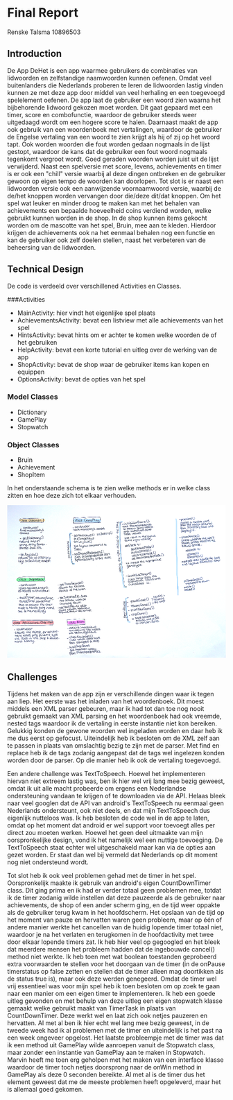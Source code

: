 # Final Report
Renske Talsma
10896503

## Introduction
De App DeHet is een app waarmee gebruikers de combinaties van lidwoorden en zelfstandige naamwoorden kunnen oefenen. Omdat veel buitenlanders die Nederlands proberen te leren de lidwoorden lastig vinden kunnen ze met deze app door middel van veel herhaling en een toegevoegd spelelement oefenen. De app laat de gebruiker een woord zien waarna het bijbehorende lidwoord gekozen moet worden. Dit gaat gepaard met een timer, score en combofunctie, waardoor de gebruiker steeds weer uitgedaagd wordt om een hogere score te halen. Daarnaast maakt de app ook gebruik van een woordenboek met vertalingen, waardoor de gebruiker de Engelse vertaling van een woord te zien krijgt als hij of zij op het woord tapt. Ook worden woorden die fout worden gedaan nogmaals in de lijst gestopt, waardoor de kans dat de gebruiker een fout woord nogmaals tegenkomt vergroot wordt. Goed geraden woorden worden juist uit de lijst verwijderd. Naast een spelversie met score, levens, achievements en timer is er ook een "chill" versie waarbij al deze dingen ontbreken en de gebruiker gewoon op eigen tempo de woorden kan doorlopen. Tot slot is er naast een lidwoorden versie ook een aanwijzende voornaamwoord versie, waarbij de de/het knoppen worden vervangen door die/deze dit/dat knoppen.
Om het spel wat leuker en minder droog te maken kan met het behalen van achievements een bepaalde hoeveelheid coins verdiend worden, welke gebruikt kunnen worden in de shop. In de shop kunnen items gekocht worden om de mascotte van het spel, Bruin, mee aan te kleden. Hierdoor krijgen de achievements ook na het eenmaal behalen nog een functie en kan de gebruiker ook zelf doelen stellen, naast het verbeteren van de beheersing van de lidwoorden.

## Technical Design
De code is verdeeld over verschillened Activities en Classes.

###Activities
* MainActivity: hier vindt het eigenlijke spel plaats
* AchievementsActivity: bevat een listview met alle achievements van het spel
* HintsActivity: bevat hints om er achter te komen welke woorden de of het gebruiken
* HelpActivity: bevat een korte tutorial en uitleg over de werking van de app
* ShopActivity: bevat de shop waar de gebruiker items kan kopen en equippen
* OptionsActivity: bevat de opties van het spel

### Model Classes
* Dictionary
* GamePlay
* Stopwatch

### Object Classes
* Bruin
* Achievement
* ShopItem 

In het onderstaande schema is te zien welke methods er in welke class zitten en hoe deze zich tot elkaar verhouden. 

![](doc/design.PNG)




## Challenges
Tijdens het maken van de app zijn er verschillende dingen waar ik tegen aan liep. Het eerste was het inladen van het woordenboek. Dit moest middels een XML parser gebeuren, maar ik had tot dan toe nog nooit gebruikt gemaakt van XML parsing en het woordenboek had ook vreemde, nested tags waardoor ik de vertaling in eerste instantie niet kon bereiken. Gelukkig konden de gewone woorden wel ingeladen worden en daar heb ik me dus eerst op gefocust. Uiteindelijk heb ik besloten om de XML zelf aan te passen in plaats van omslachtig bezig te zijn met de parser. Met find en replace heb ik de tags zodanig aangepast dat de tags wel ingelezen konden worden door de parser. Op die manier heb ik ook de vertaling toegevoegd.

Een andere challenge was TextToSpeech. Hoewel het implementeren hiervan niet extreem lastig was, ben ik hier wel vrij lang mee bezig geweest, omdat ik uit alle macht probeerde om ergens een Nederlandse ondersteuning vandaan te krijgen of te downloaden via de API. Helaas bleek naar veel googlen dat de API van android's TextToSpeech nu eenmaal geen Nederlands ondersteunt, ook niet deels, en dat mijn TextToSpeech dus eigenlijk nutteloos was. Ik heb besloten de code wel in de app te laten, omdat op het moment dat android er wel support voor toevoegt alles per direct zou moeten werken. Hoewel het geen deel uitmaakte van mijn oorspronkelijke design, vond ik het namelijk wel een nuttige toevoeging. De TextToSpeech staat echter wel uitgeschakeld maar kan via de opties aan gezet worden. Er staat dan wel bij vermeld dat Nederlands op dit moment nog niet ondersteund wordt.

Tot slot heb ik ook veel problemen gehad met de timer in het spel. Oorspronkelijk maakte ik gebruik van android's eigen CountDownTimer class. Dit ging prima en ik had er verder totaal geen problemen mee, totdat ik de timer zodanig wilde instellen dat deze pauzeerde als de gebruiker naar achievements, de shop of een ander scherm ging, en de tijd weer oppakte als de gebruiker terug kwam in het hoofdscherm. Het opslaan van de tijd op het moment van pauze en hervatten waren geen probleem, maar op één of andere manier werkte het cancellen van de huidig lopende timer totaal niet, waardoor je na het verlaten en terugkomen in de hoofdactivity met twee door elkaar lopende timers zat. Ik heb hier veel op gegoogled en het bleek dat meerdere mensen het probleem hadden dat de ingebouwde cancel() method niet werkte. Ik heb toen met wat boolean toestanden geprobeerd extra voorwaarden te stellen voor het doorgaan van de timer (in de onPause timerstatus op false zetten en stellen dat de timer alleen mag doortikken als de status true is), maar ook deze werden genegeerd. Omdat de timer wel vrij essentieel was voor mijn spel heb ik toen besloten om op zoek te gaan naar een manier om een eigen timer te implementeren. Ik heb een goede uitleg gevonden en met behulp van deze uitleg een eigen stopwatch klasse gemaakt welke gebruikt maakt van TimerTask in plaats van CountDownTimer. Deze werkt wel en laat zich ook netjes pauzeren en hervatten. Al met al ben ik hier echt wel lang mee bezig geweest, in de tweede week had ik al problemen met de timer en uiteindelijk is het past na een week ongeveer opgelost. Het laatste probleempje met de timer was dat ik een method uit GamePlay wilde aanroepen vanuit de Stopwatch class, maar zonder een instantie van GamePlay aan te maken in Stopwatch. Marvin heeft me toen erg geholpen met het maken van een interface klasse waardoor de timer toch netjes doorsprong naar de onWin method in GamePlay als deze 0 seconden bereikte. Al met al is de timer dus het element geweest dat me de meeste problemen heeft opgeleverd, maar het is allemaal goed gekomen.
